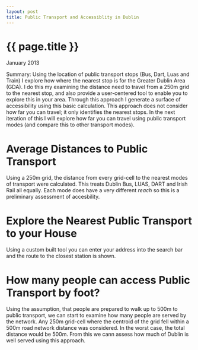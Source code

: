 ```yaml
---
layout: post
title: Public Transport and Accessiblity in Dublin
---
```


{{ page.title }}
================

<p class="meta">January 2013</p>

Summary: Using the location of public transport stops (Bus, Dart, Luas and Train) I explore how where the nearest stop is for the Greater Dublin Area (GDA). I do this my examining the distance need to travel from a 250m grid to the nearest stop, and also provide a user-centered tool to enable you to explore this in your area. Through this approach I generate a surface of accessibility using this basic calculation. This approach does not consider how far you can travel; it only identifies the nearest stops. In the next iteration of this I will explore how far you can travel using public transport modes (and compare this to other transport modes).


# Average Distances to Public Transport #

Using a 250m grid, the distance from every grid-cell to the nearest modes of transport were calculated. This treats Dublin Bus, LUAS, DART and Irish Rail all equally. Each mode does have a very different _reach_ so this is a preliminary assessment of accesbility.


# Explore the Nearest Public Transport to your House #

Using a custom built tool you can enter your address into the search bar and the route to the closest station is shown.

# How many people can access Public Transport by foot? #

Using the assumption, that people are prepared to walk up to 500m to public transport, we can start to examine how many people are served by the network. Any 250m grid-cell where the centroid of the grid fell within a 500m road network distance was considered. In the worst case, the total distance would be 500m. From this we cann assess how much of Dublin is well served using this approach.

<!---
# test iframe #
<iframe src="http://crime.mappingdemocracy.ie/1"style="width:610px;height:1285px;" frameborder="0" ></iframe>
--->

<!---
![test image](http://zooooooooooooooot.com/beastifier/ecce_homo.png)
--->